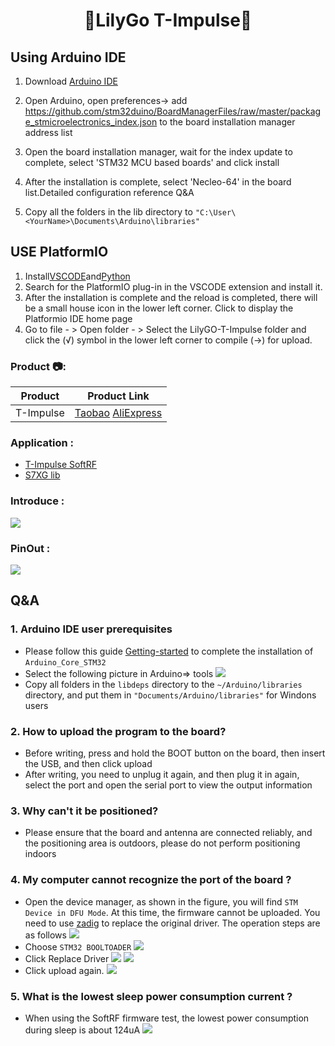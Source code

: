 <h1 align = "center">🌟LilyGo T-Impulse🌟</h1>

## Using Arduino IDE
1. Download [Arduino IDE](https://www.arduino.cc/en/software)
2. Open Arduino, open preferences-> add https://github.com/stm32duino/BoardManagerFiles/raw/master/package_stmicroelectronics_index.json to the board installation manager address list
3. Open the board installation manager, wait for the index update to complete, select 'STM32 MCU based boards' and click install
4. After the installation is complete, select 'Necleo-64' in the board list.Detailed configuration reference Q&A

5. Copy all the folders in the lib directory to `"C:\User\<YourName>\Documents\Arduino\libraries"`


## USE PlatformIO

1. Install[VSCODE](https://code.visualstudio.com/)and[Python](https://www.python.org/)
2. Search for the PlatformIO plug-in in the VSCODE extension and install it.
3. After the installation is complete and the reload is completed, there will be a small house icon in the lower left corner. Click to display the Platformio IDE home page
4. Go to file - > Open folder - > Select the LilyGO-T-Impulse folder and click the (√) symbol in the lower left corner to compile (→) for upload.


<h3 align = "left">Product 📷:</h3>

|  Product   |                                                                                                Product  Link                                                                                                 |
| :--------: | :----------------------------------------------------------------------------------------------------------------------------------------------------------------------------------------------------------: |
| T-Impulse | [Taobao](https://item.taobao.com/item.htm?spm=a2oq0.12575281.0.0.50111debkzn8YY&ft=t&id=655131792555)   [AliExpress](https://www.aliexpress.com/item/1005003308747726.html)   |


<h3 align = "left">Application :</h3>

- [T-Impulse SoftRF](https://github.com/lyusupov/SoftRF/wiki/Bracelet-Edition)
- [S7XG lib](https://github.com/xoseperez/s7xg)
<h3 align = "left">Introduce :</h3>

![](image/introduce.jpg)


<h3 align = "left">PinOut :</h3>

![](image/PinOut.jpg)


## Q&A
### 1. Arduino IDE user prerequisites 
- Please follow this guide [Getting-started](https://github.com/stm32duino/Arduino_Core_STM32#getting-started) to complete the installation of `Arduino_Core_STM32` 
- Select the following picture in Arduino=> tools
    ![](image/setting.jpg)
- Copy all folders in the `libdeps` directory to the `~/Arduino/libraries` directory, and put them in `"Documents/Arduino/libraries"` for Windons users

### 2. How to upload the program to the board? 
- Before writing, press and hold the BOOT button on the board, then insert the USB, and then click upload 
- After writing, you need to unplug it again, and then plug it in again, select the port and open the serial port to view the output information

### 3. Why can't it be positioned? 
- Please ensure that the board and antenna are connected reliably, and the positioning area is outdoors, please do not perform positioning indoors 

### 4. My computer cannot recognize the port of the board ?

- Open the device manager, as shown in the figure, you will find `STM Device in DFU Mode`. At this time, the firmware cannot be uploaded. You need to use [zadig](https://zadig.akeo.ie/) to replace the original driver. The operation steps are as follows 
    ![](image/1.png)
- Choose `STM32 BOOLTOADER`
    ![](image/2.png)
- Click Replace Driver
    ![](image/3.png)
    ![](image/4.png)
- Click upload again. 
    ![](image/5.png)

### 5. What is the lowest sleep power consumption current ?

- When using the SoftRF firmware test, the lowest power consumption during sleep is about 124uA
![](image/current.jpg)
